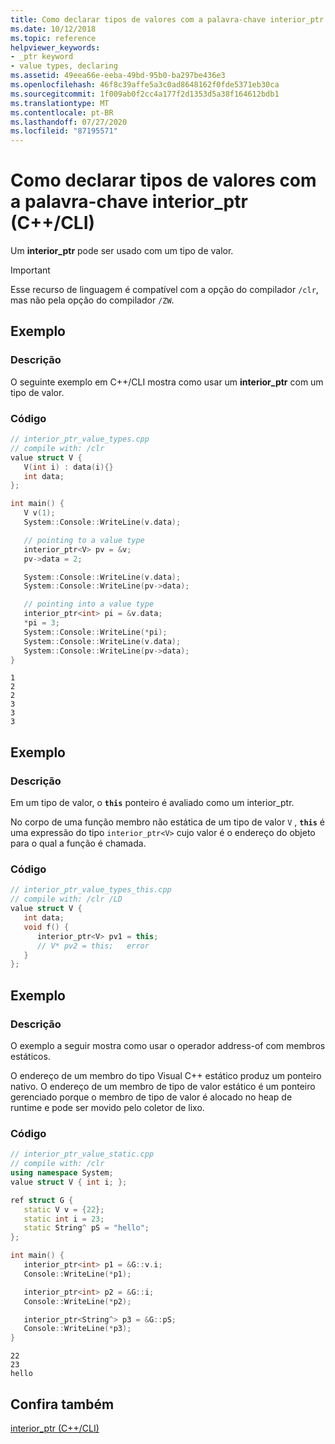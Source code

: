 ```yaml
---
title: Como declarar tipos de valores com a palavra-chave interior_ptr (C++/CLI)
ms.date: 10/12/2018
ms.topic: reference
helpviewer_keywords:
- _ptr keyword
- value types, declaring
ms.assetid: 49eea66e-eeba-49bd-95b0-ba297be436e3
ms.openlocfilehash: 46f8c39affe5a3c0ad8648162f0fde5371eb30ca
ms.sourcegitcommit: 1f009ab0f2cc4a177f2d1353d5a38f164612bdb1
ms.translationtype: MT
ms.contentlocale: pt-BR
ms.lasthandoff: 07/27/2020
ms.locfileid: "87195571"
---
```

# <a name="how-to-declare-value-types-with-the-interior_ptr-keyword-ccli"></a>Como declarar tipos de valores com a palavra-chave interior_ptr (C++/CLI)

Um **interior_ptr** pode ser usado com um tipo de valor.

> [!IMPORTANT]
> Esse recurso de linguagem é compatível com a opção do compilador `/clr`, mas não pela opção do compilador `/ZW`.

## <a name="example"></a>Exemplo

### <a name="description"></a>Descrição

O seguinte exemplo em C++/CLI mostra como usar um **interior_ptr** com um tipo de valor.

### <a name="code"></a>Código

```cpp
// interior_ptr_value_types.cpp
// compile with: /clr
value struct V {
   V(int i) : data(i){}
   int data;
};

int main() {
   V v(1);
   System::Console::WriteLine(v.data);

   // pointing to a value type
   interior_ptr<V> pv = &v;
   pv->data = 2;

   System::Console::WriteLine(v.data);
   System::Console::WriteLine(pv->data);

   // pointing into a value type
   interior_ptr<int> pi = &v.data;
   *pi = 3;
   System::Console::WriteLine(*pi);
   System::Console::WriteLine(v.data);
   System::Console::WriteLine(pv->data);
}
```

```Output
1
2
2
3
3
3
```

## <a name="example"></a>Exemplo

### <a name="description"></a>Descrição

Em um tipo de valor, o **`this`** ponteiro é avaliado como um interior_ptr.

No corpo de uma função membro não estática de um tipo de valor `V` , **`this`** é uma expressão do tipo `interior_ptr<V>` cujo valor é o endereço do objeto para o qual a função é chamada.

### <a name="code"></a>Código

```cpp
// interior_ptr_value_types_this.cpp
// compile with: /clr /LD
value struct V {
   int data;
   void f() {
      interior_ptr<V> pv1 = this;
      // V* pv2 = this;   error
   }
};
```

## <a name="example"></a>Exemplo

### <a name="description"></a>Descrição

O exemplo a seguir mostra como usar o operador address-of com membros estáticos.

O endereço de um membro do tipo Visual C++ estático produz um ponteiro nativo.  O endereço de um membro de tipo de valor estático é um ponteiro gerenciado porque o membro de tipo de valor é alocado no heap de runtime e pode ser movido pelo coletor de lixo.

### <a name="code"></a>Código

```cpp
// interior_ptr_value_static.cpp
// compile with: /clr
using namespace System;
value struct V { int i; };

ref struct G {
   static V v = {22};
   static int i = 23;
   static String^ pS = "hello";
};

int main() {
   interior_ptr<int> p1 = &G::v.i;
   Console::WriteLine(*p1);

   interior_ptr<int> p2 = &G::i;
   Console::WriteLine(*p2);

   interior_ptr<String^> p3 = &G::pS;
   Console::WriteLine(*p3);
}
```

```Output
22
23
hello
```

## <a name="see-also"></a>Confira também

[interior_ptr (C++/CLI)](interior-ptr-cpp-cli.md)
